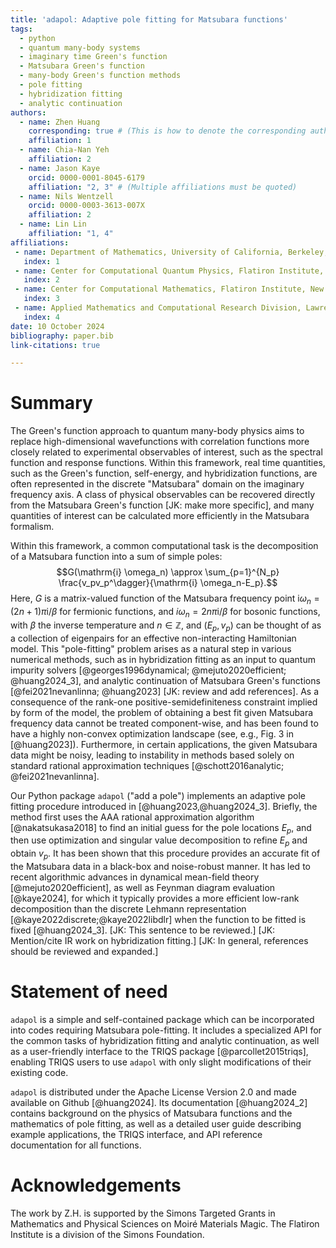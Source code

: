 ```yaml
---
title: 'adapol: Adaptive pole fitting for Matsubara functions'
tags:
  - python
  - quantum many-body systems
  - imaginary time Green's function
  - Matsubara Green's function
  - many-body Green's function methods
  - pole fitting
  - hybridization fitting
  - analytic continuation
authors:
  - name: Zhen Huang
    corresponding: true # (This is how to denote the corresponding author)
    affiliation: 1
  - name: Chia-Nan Yeh
    affiliation: 2
  - name: Jason Kaye
    orcid: 0000-0001-8045-6179
    affiliation: "2, 3" # (Multiple affiliations must be quoted)
  - name: Nils Wentzell
    orcid: 0000-0003-3613-007X
    affiliation: 2
  - name: Lin Lin
    affiliation: "1, 4"
affiliations:
 - name: Department of Mathematics, University of California, Berkeley, CA 94720, USA
   index: 1
 - name: Center for Computational Quantum Physics, Flatiron Institute, New York, NY 10010, USA
   index: 2
 - name: Center for Computational Mathematics, Flatiron Institute, New York, NY 10010, USA
   index: 3
 - name: Applied Mathematics and Computational Research Division, Lawrence Berkeley National Laboratory, Berkeley, CA 94720, USA
   index: 4
date: 10 October 2024
bibliography: paper.bib
link-citations: true

---
```


# Summary

The Green's function approach to quantum many-body physics aims to replace high-dimensional wavefunctions with correlation functions more closely related to experimental observables of interest, such as the spectral function and response functions. Within this framework, real time quantities, such as the Green's function, self-energy, and hybridization functions, are often represented in the discrete "Matsubara" domain on the imaginary frequency axis. A class of physical observables can be recovered directly from the Matsubara Green's function [JK: make more specific], and many quantities of interest can be calculated more efficiently in the Matsubara formalism.

Within this framework, a common computational task is the decomposition of a Matsubara function into a sum of simple poles:
$$G(\mathrm{i} \omega_n) \approx \sum_{p=1}^{N_p} \frac{v_pv_p^\dagger}{\mathrm{i} \omega_n-E_p}.$$
Here, $G$ is a matrix-valued function of the Matsubara frequency point $\mathrm i \omega_n = (2n+1) \pi\mathrm i / \beta$ for fermionic functions, and $i \omega_n = 2 n \pi\mathrm i / \beta$ for bosonic functions, with $\beta$ the inverse temperature and $n \in \mathbb{Z}$, and $(E_p,v_p)$ can be thought of as a collection of eigenpairs for an effective non-interacting Hamiltonian model.
This "pole-fitting" problem arises as a natural step in various numerical methods, such as in hybridization fitting as an input to quantum impurity solvers [@georges1996dynamical; @mejuto2020efficient; @huang2024_3], and analytic continuation of Matsubara Green's functions [@fei2021nevanlinna; @huang2023] [JK: review and add references].
As a consequence of the rank-one positive-semidefiniteness constraint implied by form of the model, the problem of obtaining a best fit given Matsubara frequency data cannot be treated component-wise, and has been found to have a highly non-convex optimization landscape (see, e.g., Fig. 3 in [@huang2023]). Furthermore, in certain applications, the given Matsubara data might be noisy, leading to instability in methods based solely on standard rational approximation techniques [@schott2016analytic;  @fei2021nevanlinna].

Our Python package `adapol` ("add a pole") implements an adaptive pole fitting procedure introduced in [@huang2023,@huang2024_3].
Briefly, the method first uses the AAA rational approximation algorithm [@nakatsukasa2018] to find an initial guess for the pole locations $E_p$, and then use optimization and singular value decomposition to refine $E_p$ and obtain $v_p$.
It has been shown that this procedure provides an accurate fit of the Matsubara data in a black-box and noise-robust manner. It has led to recent algorithmic advances in dynamical mean-field theory [@mejuto2020efficient], as well as Feynman diagram evaluation [@kaye2024], for which it typically provides a more efficient low-rank decomposition than the discrete Lehmann representation [@kaye2022discrete;@kaye2022libdlr] when the function to be fitted is fixed [@huang2024_3]. [JK: This sentence to be reviewed.] [JK: Mention/cite IR work on hybridization fitting.] [JK: In general, references should be reviewed and expanded.]

# Statement of need

`adapol` is a simple and self-contained package which can be incorporated into codes requiring Matsubara pole-fitting. It includes a specialized API for the common tasks of hybridization fitting and analytic continuation, as well as a user-friendly interface to the TRIQS package [@parcollet2015triqs], enabling TRIQS users to use `adapol` with only slight modifications of their existing code.

`adapol` is distributed under the Apache License Version 2.0 and made available on Github [@huang2024]. Its documentation [@huang2024_2] contains  background on the physics of Matsubara functions and the mathematics of pole fitting, as well as a detailed user guide describing example applications, the TRIQS interface, and API reference documentation for all functions. 

# Acknowledgements

The work by Z.H. is supported by the Simons Targeted Grants in Mathematics and Physical Sciences on Moiré Materials Magic. The Flatiron Institute is a division of the Simons Foundation.